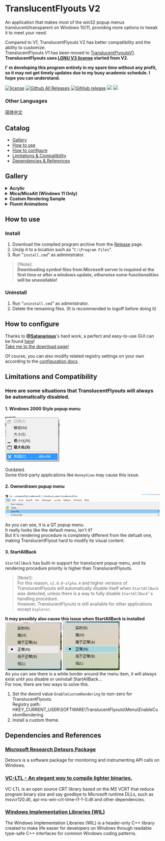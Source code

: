 # TranslucentFlyouts V2
An application that makes most of the win32 popup menus translucent/transparent on Windows 10/11, providing more options to tweak it to meet your need.

Compared to V1, TranslucentFlyouts V2 has better compatibility and the ability to customize.   
TranslucentFlyouts V1 has been moved to [TranslucentFlyoutsV1](https://github.com/ALTaleX531/TranslucentFlyoutsV1).   
**TranslucentFlyouts uses [LGNU V3 license](./COPYING.LESSER) started from V2.** 

**I' m developing this program entirely in my spare time without any profit, so it may not get timely updates due to my busy academic schedule. I hope you can understand.**

[![license](https://img.shields.io/github/license/ALTaleX531/TranslucentFlyouts.svg)](https://www.gnu.org/licenses/lgpl-3.0.en.html)
[![Github All Releases](https://img.shields.io/github/downloads/ALTaleX531/TranslucentFlyouts/total.svg)](https://github.com/ALTaleX531/TranslucentFlyouts/releases)
[![GitHub release](https://img.shields.io/github/release/ALTaleX531/TranslucentFlyouts.svg)](https://github.com/ALTaleX531/TranslucentFlyouts/releases/latest)
<img src="https://img.shields.io/badge/language-c++-F34B7D.svg"/>
<img src="https://img.shields.io/github/last-commit/ALTaleX531/TranslucentFlyouts.svg"/>  

###  Other Languages
[简体中文](./ReadMe/zh-cn.md)  
## Catalog
- [Gallery](#gallery)
- [How to use](#how-to-use)
- [How to configure](#how-to-configure)
- [Limitations & Compatibility](#limitations-and-compatibility)
- [Dependencies & References](#dependencies-and-references)
## Gallery

<details><summary><b>Acrylic</b></summary>

Windows 10   
![Windows10 Light Mode](./Images/Acrylic/LightMode_Windows10.png)
![Windows10 Dark Mode](./Images/Acrylic/DarkMode_Windows10.png)

Windows 11  
![Windows11 Light Mode](./Images/Acrylic/LightMode_Windows11.png)
![Windows11 Dark Mode](./Images/Acrylic/DarkMode_Windows11.png)
</details>

<details><summary><b>Mica/MicaAlt (Windows 11 Only)</b></summary>

> ![MicaAlt](./Images/Mica/DarkMode_Windows11(MicaAlt).png)
</details>

<details><summary><b>Custom Rendering Sample</b></summary>

![Sample 1](./Images/CustomRendering/LightMode_Sample1.png)
![Sample 2](./Images/CustomRendering/LightMode_Sample2.png)
</details>

<details><summary><b>Fluent Animations</b></summary>

![Sample 1](./Images/FluentAnimations/Sample1.gif)   

![Sample 2](./Images/FluentAnimations/Sample2.gif)   

</details>

## How to use

### Install
1. Download the compiled program archive from the [Release](https://github.com/ALTaleX531/TranslucentFlyouts/releases/latest) page.
2. Unzip it to a location such as "`C:\Program Files`".
3. Run "`install.cmd`" as administrator.

> [!Note]:   
> **Downloading symbol files from Microsoft server is required at the first time or after a windows update, otherwise some functionalities will be unavailable!**  

### Uninstall
1. Run "`uninstall.cmd`" as administrator.
2. Delete the remaining files. (It is recommended to logoff before doing it)

## How to configure
Thanks to **[@Satanarious](https://github.com/Satanarious/)**'s hard work, a perfect and easy-to-use GUI can be found [here](https://github.com/Satanarious/TransparentFlyoutsConfig)!  
[Take me to the download page!](https://github.com/Satanarious/TransparentFlyoutsConfig/releases/latest)   

Of course, you can also modify related registry settings on your own according to the [configuration docs](./Config/en-us/CONFIG.md) .

## Limitations and Compatibility
### Here are some situations that TranslucentFlyouts will always be automatically disabled.
#### 1. Windows 2000 Style popup menu  
![Windows2000](./Images/Unsupported/Windows2000.png)

Outdated.   
Some third-party applications like `HoneyView` may cause this issue.
#### 2. Ownerdrawn popup menu
![Ownerdrawn](./Images/Unsupported/Ownerdrawn.png)

As you can see, it is a QT popup menu.  
It really looks like the default menu, isn't it?  
But it's rendering procedure is completely different from the defualt one, making TranslucentFlyout hard to modify its visual content.  
#### **3. StartAllBack**
`StartAllBack` has built-in support for translucent popup menu, and its rendering procedure priority is higher than TranslucentFlyouts.  
> [Note!]:  
> For this reason, `v2.0.0-alpha.4` and higher versions of TranslucentFlyouts will automatically disable itself when `StartAllBack` was detected, unless there is a way to fully disable `StartAllBack`' s handling procedure.  
> However, TranslucentFlyouts is still available for other applications except `Explorer`.

**It may possibly also cause this issue when StartAllBack is installed**  
![StartAllBack_MenuItemWithFlaws](./Images/StartAllBack/MenuItemWithFlaws.png)
![StartAllBack_MenuItemColoredWithFlaws](./Images/StartAllBack/MenuItemColoredWithFlaws.png)   
As you can see there is a white border around the menu item, it will always exist until you disable or uninstall StartAllBack...  
For now, there are two ways to solve this.   
1. Set the dword value `EnableCustomRendering` to non-zero for TranslucentFlyouts.   
Registry path: HKEY_CURRENT_USER\SOFTWARE\TranslucentFlyouts\Menu\EnableCustomRendering
2. Install a custom theme.

## Dependencies and References
### [Microsoft Research Detours Package](https://github.com/microsoft/Detours)  
Detours is a software package for monitoring and instrumenting API calls on Windows.  
### [VC-LTL - An elegant way to compile lighter binaries.](https://github.com/Chuyu-Team/VC-LTL5)  
VC-LTL is an open source CRT library based on the MS VCRT that reduce program binary size and say goodbye to Microsoft runtime DLLs, such as msvcr120.dll, api-ms-win-crt-time-l1-1-0.dll and other dependencies.  
### [Windows Implementation Libraries (WIL)](https://github.com/Microsoft/wil)  
The Windows Implementation Libraries (WIL) is a header-only C++ library created to make life easier for developers on Windows through readable type-safe C++ interfaces for common Windows coding patterns.  
